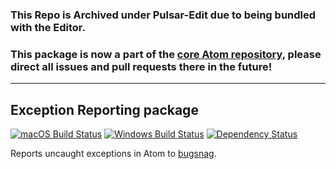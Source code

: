 ### This Repo is Archived under Pulsar-Edit due to being bundled with the Editor.

### This package is now a part of the [core Atom repository](https://github.com/atom/atom/tree/master/packages/exception-reporting), please direct all issues and pull requests there in the future!

---

## Exception Reporting package
[![macOS Build Status](https://travis-ci.org/atom/exception-reporting.svg?branch=master)](https://travis-ci.org/atom/exception-reporting) [![Windows Build Status](https://ci.appveyor.com/api/projects/status/i0pla7qbpv7celg2/branch/master?svg=true)](https://ci.appveyor.com/project/Atom/exception-reporting/branch/master) [![Dependency Status](https://david-dm.org/atom/exception-reporting.svg)](https://david-dm.org/atom/exception-reporting)

Reports uncaught exceptions in Atom to [bugsnag](https://bugsnag.com).
